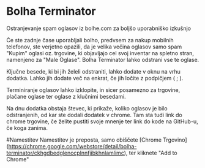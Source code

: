# Bolha Terminator
Ostranjevanje spam oglasov iz bolhe.com za boljšo uporabniško izkušnjo

Če ste zadnje čase uporabljali bolho, predvsem za nakup mobilnih telefonov, ste verjetno opazili, da je velika večina oglasov samo spam "Kupim" oglasi oz. trgovine, ki objavljajo cel svoj inventar na spletno stran, namenjeno za "Male Oglase". Bolha Terminator lahko odstrani vse te oglase.

Ključne besede, ki bi jih želeli odstraniti, lahko dodate v oknu na vrhu dodatka. Lahko jih dodate več na enkrat, če jih ločite z podpičjem ( ; ).

Terminiranje oglasov lahko izklopite, in sicer posamezno za trgovine, plačane oglase ter oglase z klučnimi besedami.

Na dnu dodatka obstaja števec, ki prikaže, koliko oglasov je bilo odstranjenih, od kar ste dodali dodatek v chrome. Tam sta tudi link do chrome trgovine, če želite pustiti svoje mnenje ter link do kode na GitHub-u, če koga zanima.

#Namestitev
Namestitev je preposta, samo obiščete [Chrome Trgovino] (https://chrome.google.com/webstore/detail/bolha-terminator/ckhgdbedglenocplnnfjibkhnlamlimc), ter kliknete "Add to Chrome"
